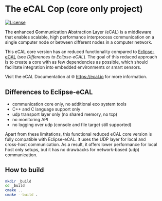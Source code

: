 
# The eCAL Cop (core only project)

[![License](https://img.shields.io/github/license/continental/ecal.svg?style=flat)](LICENSE.txt)

The **e**nhanced **C**ommunication **A**bstraction **L**ayer (eCAL) is a middleware that enables scalable, high performance interprocess communication on a single computer node or between different nodes in a computer network. 

This eCAL core version has an reduced functionality compared to [Eclipse-eCAL](https://github.com/eclipse-ecal/ecal) (see _Differences to Eclipse-eCAL_). The goal of this reduced approach is to create a core with as few dependencies as possible, which should facilitate integration into embedded environments or smart sensors.

Visit the eCAL Documentation at 🌐 https://ecal.io for more information.

## Differences to Eclipse-eCAL
  - communication core only, no additional eco system tools
  - C++ and C language support only
  - udp transport layer only (no shared memory, no tcp)
  - no monitoring API
  - no logging over udp (console and file target still supported)

Apart from these limitations, this functional reduced eCAL core version is fully compatible with Eclipse-eCAL. It uses the UDP layer for local and cross-host communication. As a result, it offers lower performance for local host only setups, but it has no drawbacks for network-based (udp) communication.

## How to build

```bash
mkdir _build
cd _build
cmake ..
cmake --build .
```
